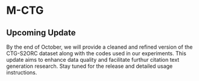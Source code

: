 # M-CTG

## Upcoming Update

By the end of October, we will provide a cleaned and refined version of the CTG-S2ORC dataset along with the codes used in our experiments. This update aims to enhance data quality and facilitate  furthur citation text generation research. Stay tuned for the release and detailed usage instructions.
